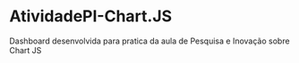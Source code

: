 # AtividadePI-Chart.JS
Dashboard desenvolvida para pratica da aula de Pesquisa e Inovação sobre Chart JS
